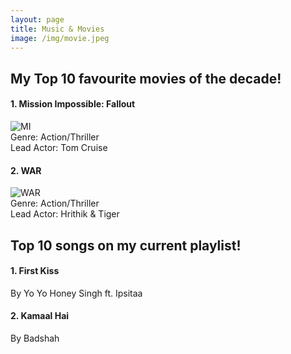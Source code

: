 ```yaml
---
layout: page
title: Music & Movies
image: /img/movie.jpeg
---
```


## My Top 10 favourite movies of the decade!  
#### 1. Mission Impossible: Fallout
![MI](https://upload.wikimedia.org/wikipedia/en/f/ff/MI_%E2%80%93_Fallout.jpg)<br/>
Genre: Action/Thriller<br/>
Lead Actor: Tom Cruise<br/>

#### 2. WAR
![WAR](https://www.telugubulletin.com/wp-content/uploads/2019/10/WAR-hindi-movie-review-live-updates.jpg)<br/>
Genre: Action/Thriller<br/>
Lead Actor: Hrithik & Tiger

## Top 10 songs on my current playlist!  
#### 1. First Kiss
By Yo Yo Honey Singh ft. Ipsitaa

#### 2. Kamaal Hai
By Badshah

